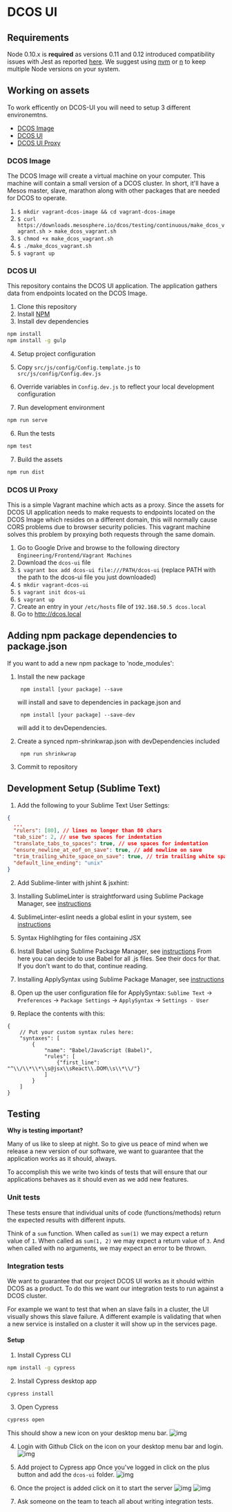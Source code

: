 # DCOS UI

## Requirements

Node 0.10.x is **required** as versions 0.11 and 0.12 introduced compatibility issues with Jest as reported [here](https://github.com/facebook/jest/issues/243). We suggest using [nvm](https://github.com/creationix/nvm) or [n](https://github.com/tj/n) to keep multiple Node versions on your system.

## Working on assets

To work efficently on DCOS-UI you will need to setup 3 different environemtns.
* [DCOS Image](#dcos-image)
* [DCOS UI](#dcos-ui)
* [DCOS UI Proxy](#dcos-ui-proxy)

### DCOS Image

The DCOS Image will create a virtual machine on your computer. This machine will contain a small version of a DCOS cluster. In short, it'll have a Mesos master, slave, marathon along with other packages that are needed for DCOS to operate.

1. `$ mkdir vagrant-dcos-image && cd vagrant-dcos-image`
2. `$ curl https://downloads.mesosphere.io/dcos/testing/continuous/make_dcos_vagrant.sh > make_dcos_vagrant.sh`
3. `$ chmod +x make_dcos_vagrant.sh`
4. `$ ./make_dcos_vagrant.sh`
5. `$ vagrant up`

### DCOS UI

This repository contains the DCOS UI application. The application gathers data from endpoints located on the DCOS Image.

1. Clone this repository
2. Install [NPM](https://npmjs.org/)
3. Install dev dependencies

  ```sh
  npm install
  npm install -g gulp
  ```

4. Setup project configuration

  1. Copy `src/js/config/Config.template.js` to `src/js/config/Config.dev.js`

  2. Override variables in `Config.dev.js` to reflect
  your local development configuration

5. Run development environment

  ```sh
  npm run serve
  ```

6. Run the tests

  ```sh
  npm test
  ```

7. Build the assets

  ```sh
  npm run dist
  ```

### DCOS UI Proxy

This is a simple Vagrant machine which acts as a proxy.
Since the assets for DCOS UI application needs to make requests to endpoints located on the DCOS Image which resides on a different domain, this will normally cause CORS problems due to browser security policies.
This vagrant machine solves this problem by proxying both requests through the same domain.

1. Go to Google Drive and browse to the following directory `Engineering/Frontend/Vagrant Machines`
2. Download the `dcos-ui` file
3. `$ vagrant box add dcos-ui file:///PATH/dcos-ui` (replace PATH with the path to the dcos-ui file you just downloaded)
4. `$ mkdir vagrant-dcos-ui`
5. `$ vagrant init dcos-ui`
6. `$ vagrant up`
7. Create an entry in your `/etc/hosts` file of `192.168.50.5 dcos.local`
6. Go to http://dcos.local


## Adding npm package dependencies to package.json

If you want to add a new npm package to 'node_modules':

1. Install the new package

        npm install [your package] --save
    will install and save to dependencies in package.json and

        npm install [your package] --save-dev
    will add it to devDependencies.

2. Create a synced npm-shrinkwrap.json with devDependencies included

        npm run shrinkwrap

3. Commit to repository

## Development Setup (Sublime Text)

1. Add the following to your Sublime Text User Settings:

  ```json
  {
    ...
    "rulers": [80], // lines no longer than 80 chars
    "tab_size": 2, // use two spaces for indentation
    "translate_tabs_to_spaces": true, // use spaces for indentation
    "ensure_newline_at_eof_on_save": true, // add newline on save
    "trim_trailing_white_space_on_save": true, // trim trailing white space on save
    "default_line_ending": "unix"
  }
  ```

2. Add Sublime-linter with jshint & jsxhint:

  1. Installing SublimeLinter is straightforward using Sublime Package Manager,
  see [instructions](http://sublimelinter.readthedocs.org/en/latest/installation.html#installing-via-pc)

  2. SublimeLinter-eslint needs a global eslint in your system,
  see [instructions](https://github.com/roadhump/SublimeLinter-eslint#sublimelinter-eslint)

3. Syntax Highlihgting for files containing JSX

  1. Install Babel using Sublime Package Manager,
  see [instructions](https://github.com/babel/babel-sublime)
  From here you can decide to use Babel for all .js files. See their
  docs for that. If you don't want to do that, continue reading.

  2. Installing ApplySyntax using Sublime Package Manager,
  see [instructions](https://github.com/facelessuser/ApplySyntax)

  3. Open up the user configuration file for ApplySyntax: `Sublime Text` ->
  `Preferences` -> `Package Settings` -> `ApplySyntax` -> `Settings - User`

  4. Replace the contents with this:
  ```
  {
      // Put your custom syntax rules here:
      "syntaxes": [
          {
              "name": "Babel/JavaScript (Babel)",
              "rules": [
                  {"first_line": "^\\/\\*\\*\\s@jsx\\sReact\\.DOM\\s\\*\\/"}
              ]
          }
      ]
  }
  ```

## Testing

**Why is testing important?**

Many of us like to sleep at night. So to give us peace of mind when we release a new version of our software, we want to guarantee that the application works as it should, always.

To accomplish this we write two kinds of tests that will ensure that our applications behaves as it should even as we add new features.

### Unit tests

These tests ensure that individual units of code (functions/methods) return the expected results with different inputs.

Think of a `sum` function. When called as `sum(1)` we may expect a return value of `1`. When called as `sum(1, 2)` we may expect a return value of `3`. And when called with no arguments, we may expect an error to be thrown.

### Integration tests

We want to guarantee that our project DCOS UI works as it should within DCOS as a product. To do this we want our integration tests to run against a DCOS cluster.

For example we want to test that when an slave fails in a cluster, the UI visually shows this slave failure. A different example is validating that when a new service is installed on a cluster it will show up in the services page.

#### Setup

1. Install Cypress CLI

  ```sh
  npm install -g cypress
  ```

2. Install Cypress desktop app

  ```sh
  cypress install
  ```

3. Open Cypress

  ```sh
  cypress open
  ```

This should show a new icon on your desktop menu bar.
![img](../master/docs/images/cypress-desktop-icon.png?raw=true)

4. Login with Github
Click on the icon on your desktop menu bar and login.
![img](../master/docs/images/cypress-login.png?raw=true)

5. Add project to Cypress app
Once you've logged in click on the plus button and add the `dcos-ui` folder.
![img](../master/docs/images/cypress-no-projects.png?raw=true)

6. Once the project is added click on it to start the server
![img](../master/docs/images/cypress-project.png?raw=true)
![img](../master/docs/images/cypress-server-running.png?raw=true)

7. Ask someone on the team to teach all about writing integration tests.
